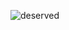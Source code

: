 ![deserved](https://media3.giphy.com/media/v1.Y2lkPTc5MGI3NjExdzFucHZmYXp4MmVya2dyMGZmZno2dm5tZG1menA2YXEwcWx5Z3p6eCZlcD12MV9pbnRlcm5hbF9naWZfYnlfaWQmY3Q9Zw/24t6eXl33B8bdN4JUk/giphy.gif)
